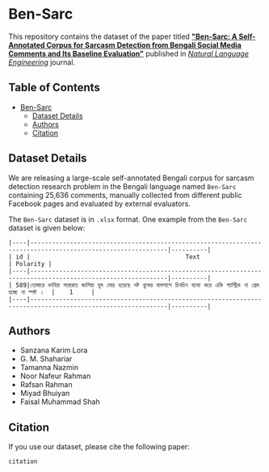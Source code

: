 # Ben-Sarc

This repository contains the dataset of the paper titled [**"Ben-Sarc: A Self-Annotated Corpus for Sarcasm Detection from Bengali Social Media Comments and Its Baseline Evaluation"**](https://url) published in [*Natural Language Engineering*](https://www.cambridge.org/core/journals/natural-language-engineering) journal.

## Table of Contents

- [Ben-Sarc](#ben-sarc)
  - [Dataset Details](#dataset-details)
  - [Authors](#authors)
  - [Citation](#citation)

## Dataset Details

We are releasing a large-scale self-annotated Bengali corpus for sarcasm detection research problem in the Bengali language named `Ben-Sarc` containing 25,636 comments, manually collected from different public Facebook pages and evaluated by external evaluators. 

The `Ben-Sarc` dataset is in `.xlsx` format. One example from the `Ben-Sarc` dataset is given below:
```
|----|------------------------------------------------------------------------------------------------------------|----------|
| id |                                           Text                                                             | Polarity |
|----|------------------------------------------------------------------------------------------------------------|----------|
| 589|তোমারে ভাবিয়া সারারাত জাগিয়া ঘুম মোর হয়েছে নষ্ট বুকের বামপাশে চিনচিন ব্যাথা করে একি গ্যাস্ট্রিক না প্রেম হচ্ছে না স্পষ্ট ।  |    1     |
|----|------------------------------------------------------------------------------------------------------------|----------|
```

## Authors
- Sanzana Karim Lora
- G. M. Shahariar
- Tamanna Nazmin
- Noor Nafeur Rahman
- Rafsan Rahman
- Miyad Bhuiyan
- Faisal Muhammad Shah

## Citation
If you use our dataset, please cite the following paper:
```
citation
```
